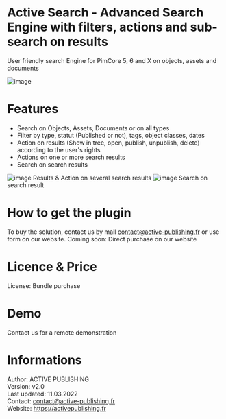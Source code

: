 # Active Search - Advanced Search Engine with filters, actions and sub-search on results
User friendly search Engine for PimCore 5, 6 and X on objects, assets and documents

![image](https://user-images.githubusercontent.com/26277574/162976739-aaaae725-5cff-451b-b29d-e975b93cf5d6.png)

# Features
- Search on Objects, Assets, Documents or on all types
- Filter by type, statut (Published or not), tags, object classes, dates
- Action on results (Show in tree, open, publish, unpublish, delete) according to the user's rights
- Actions on one or more search results
- Search on search results

![image](https://user-images.githubusercontent.com/26277574/162979102-e49a5dc7-0469-4f18-96f4-431667a07f98.png)
Results & Action on several search results
![image](https://user-images.githubusercontent.com/26277574/162979699-629a5fb9-cee8-461a-9bb2-45e926ef2f7e.png)
Search on search result

# How to get the plugin
To buy the solution, contact us by mail contact@active-publishing.fr or use form on our website.
Coming soon: Direct purchase on our website

# Licence & Price
License: Bundle purchase

# Demo
Contact us for a remote demonstration

# Informations
Author: ACTIVE PUBLISHING
<br/>Version: v2.0
<br/>Last updated: 11.03.2022
<br/>Contact: contact@active-publishing.fr
<br/>Website: https://activepublishing.fr
